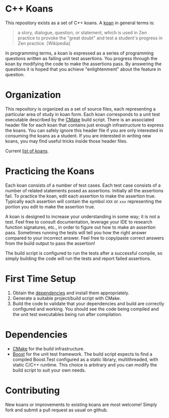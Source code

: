 # C++ Koans

This repository exists as a set of C++ koans.  A [koan](https://en.wikipedia.org/wiki/K%C5%8Dan) in general terms is:

> a story, dialogue, question, or statement, which is used in Zen practice to provoke the "great doubt" and test
> a student's progress in Zen practice. [Wikipedia]

In programming terms, a koan is expressed as a series of programming questions written as failing unit test assertions.
You progress through the koan by modifying the code to make  the assertions pass.  By answering the questions it is
hoped that you achieve "enlightenment" about the feature in question.

# Organization

This repository is organized as a set of source files, each representing a particular area of study in koan form.
Each koan corresponds to a unit test executable described by the [CMake](http://www.cmake.org) build script.
There is an associated header file for each koan that contains just enough infrastructure to express the koans.
You can safely ignore this header file if you are only interested in consuming the koans as a student.  If you
are interested in writing new koans, you may find useful tricks inside those header files.

Current [list of koans](koans.md).

# Practicing the Koans

Each koan consists of a number of test cases.  Each test case consists of a number of related statements posed
as assertions.  Initially all the assertions fail.  To practice the koan, edit each assertion to make the
assertion true.  Typically each assertion will contain the symbol `XXX` or `xxx` representing the portion you
edit to make the assertion true.

A koan is designed to increase your understanding in some way; it is not a test.  Feel free to consult documentation,
leverage your IDE to research function signatures, etc., in order to figure out how to make an assertion pass.
Sometimes running the tests will tell you how the right answer compared to your incorrect answer.  Feel free to
copy/paste correct answers from the build output to pass the assertion!

The build script is configured to run the tests after a successful compile, so simply building the code will run
the tests and report failed assertions.

# First Time Setup

1. Obtain the [dependencies](#dependencies) and install them appropriately.
2. Generate a suitable project/build script with CMake.
3. Build the code to validate that your dependencies and build are correctly configured and working.  You should
   see the code being compiled and the unit test executables being run after compilation.

# Dependencies

- [CMake](http://www.cmake.org) for the build infrastructure.
- [Boost](http://www.boost.org) for the unit test framework.  The build script expects to find a compiled Boost.Test
  configured as a static library, multithreaded, with static C/C++ runtime.  This choice is arbitrary and you can
  modify the build script to suit your own needs.
  
# Contributing

New koans or improvements to existing koans are most welcome!  Simply fork and submit a pull request as usual on github.
